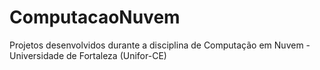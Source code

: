 # ComputacaoNuvem
Projetos desenvolvidos durante a disciplina de Computação em Nuvem - Universidade de Fortaleza (Unifor-CE)
